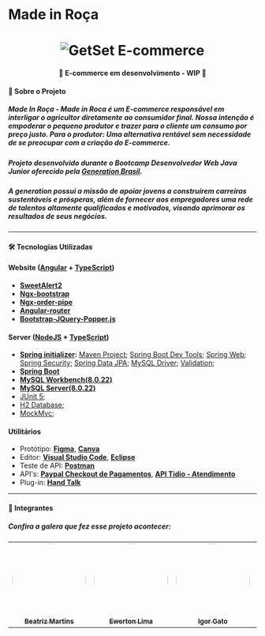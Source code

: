 # **Made in Roça**



<h1 align="center">
    <img alt="GetSet E-commerce" href="#" src="https://i.imgur.com/EPv13l4.png" />
</h1>

<h4 align="center"> 🌽 E-commerce em desenvolvimento - WIP 🌽 </h4>


#### 🍇 Sobre o Projeto

##### Made In Roça - Made in Roca é um E-commerce responsável em interligar o agricultor diretamente ao consumidor final. Nossa intenção é empoderar o pequeno produtor e trazer para o cliente um consumo por preço justo. Para o produtor: Uma alternativa rentável sem necessidade de se preocupar com a criação do E-commerce. 

##### Projeto desenvolvido durante o **Bootcamp Desenvolvedor Web Java Junior** oferecido pela [Generation Brasil](https://brazil.generation.org/).
##### A generation possui a missão de apoiar jovens a construírem carreiras sustentáveis e prósperas, além de fornecer aos empregadores uma rede de talentos altamente qualificados e motivados, visando aprimorar os resultados de seus negócios.

---

#### 🛠 Tecnologias Utilizadas



#### **Website**  ([Angular](https://angular.io/)  +  [TypeScript](https://www.typescriptlang.org/))

-   **[SweetAlert2](https://sweetalert2.github.io/)**
-   **[Ngx-bootstrap](https://valor-software.com/ngx-bootstrap/#/)**
-   **[Ngx-order-pipe](https://www.npmjs.com/package/ngx-order-pipe)**
-   **[Angular-router](https://angular.io/api/router)**
-   **[Bootstrap-JQuery-Popper.js]()**


#### **Server**  ([NodeJS](https://nodejs.org/en/)  +  [TypeScript](https://www.typescriptlang.org/))

- **[Spring initializer](https://start.spring.io/):**
  [Maven Project](https://www.baeldung.com/spring-with-maven);
  [Spring Boot Dev Tools](https://docs.spring.io/spring-boot/docs/1.5.16.RELEASE/reference/html/using-boot-devtools.html);
  [Spring Web](https://spring.io/guides/gs/spring-boot/);
  [Spring Security](https://spring.io/projects/spring-security#overview);
  [Spring Data JPA](https://docs.spring.io/spring-data/jpa/docs/current/reference/html/#reference);
  [MySQL Driver](https://www.baeldung.com/java-connect-mysql);
  [Validation](https://www.baeldung.com/spring-boot-bean-validation);
-   **[Spring Boot](https://spring.io/projects/spring-boot)**
-   **[MySQL Workbench(8.0.22)](https://dev.mysql.com/downloads/workbench/)**
-   **[MySQL Server(8.0.22)](https://dev.mysql.com/downloads/mysql/)**
-  [JUnit 5](https://junit.org/junit5/);
-  [H2 Database](https://www.h2database.com/html/main.html);
-  [MockMvc](https://docs.spring.io/spring-framework/docs/current/javadoc-api/org/springframework/test/web/servlet/MockMvc.html);



#### **Utilitários**

-   Protótipo:  **[Figma](https://www.figma.com/)**, **[Canva](https://www.canva.com/pt_br/)**
-   Editor:  **[Visual Studio Code](https://code.visualstudio.com/)**, **[Eclipse](https://www.eclipse.org/)**
-   Teste de API:  **[Postman](https://www.postman.com/)**
-   API's: **[Paypal Checkout de Pagamentos](https://www.paypal.com/br/webapps/mpp/merchant-integration/)**, **[API Tidio - Atendimento](https://www.tidio.com/)**
-   Plug-in: **[Hand Talk](https://docs.handtalk.me/br/4/introducao)**



---

#### 🐔 Integrantes

##### Confira a galera que fez esse projeto acontecer:

<table>
  <tr>
    <td align="center"><a href="https://github.com/martins-bea"><img style="border-radius: 50%;" src="https://i.imgur.com/iUlSEXt.png" width="150px;" alt=""/><br /><sub><b>Beatriz Martins</b></sub></a><br /></td>
    <td align="center"><a href="https://githLimaub.com/EwertonILima"><img style="border-radius: 50%;" src="https://i.imgur.com/6Yt4nle.png" width="150px;" alt=""/><br /><sub><b>Ewerton Lima</b></sub></a><br /></a></td>
    <td align="center"><a href="https://github.com/IgorGato"><img style="border-radius: 50%;" src="https://i.imgur.com/pPTAbFg.png" width="150px;" alt=""/><br /><sub><b>Igor Gato</b></sub></a><br /></td>
    <td align="center"><a href="https://github.com/Fer-nanda20"><img style="border-radius: 50%;" src="https://i.imgur.com/aDuWeYG.png" width="150px;" alt=""/><br /><sub><b>Fernanda Agapito</b></sub></a><br /></td>
    <td align="center"><a href="https://github.com/Helloisa22"><img style="border-radius: 50%;" src="https://i.imgur.com/cRPjZ40.png" width="150px;" alt=""/><br /><sub><b>Heloísa Beatriz</b></sub></a><br /></td> 
    <td align="center"><a href="https://github.com/jorgehauck"><img style="border-radius: 50%;" src=https://i.imgur.com/1jlmyqS.png" width="150px;" alt=""/><br /><sub><b>José Jorge</b></sub></a><br /></td> 
  </tr>
</table>
